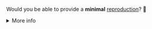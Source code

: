 Would you be able to provide a **minimal** [reproduction](https://nuxt.com/docs/4.x/community/reporting-bugs/#create-a-minimal-reproduction)? 🙏

<details>
<summary>More info</summary>

### Why do I need to provide a reproduction?

Reproductions make it possible for us to triage and fix issues quickly with a relatively small team. It helps us discover the source of the problem, and also can reveal assumptions you or we might be making.

### What will happen?

If you've provided a reproduction, we'll remove the label and try to reproduce the issue. If we can, we'll mark it as a bug and prioritize it based on its severity and how many people we think it might affect.

If `needs reproduction` labeled issues don't receive any substantial activity (e.g., new comments featuring a reproduction link), we'll close them. That's not because we don't care! At any point, feel free to comment with a reproduction and we'll reopen it.

### How can I create a reproduction?

Please use a template below to create a minimal reproduction

[![Open v4 in Stackblitz](https://img.shields.io/badge/Stackblitz-Nuxt%204-blue?style=flat-square&logo=stackblitz)](https://stackblitz.com/github/nuxt/starter/tree/v4-stackblitz) [![Open v3 in Stackblitz](https://img.shields.io/badge/Stackblitz-Nuxt%203-blue?style=flat-square&logo=stackblitz)](https://stackblitz.com/github/nuxt/starter/tree/v3-stackblitz)

[![Open v4 in CodeSandbox](https://img.shields.io/badge/CodeSandbox-Nuxt%204-blue?style=flat-square&logo=codesandbox)](https://codesandbox.io/s/github/nuxt/starter/tree/v4) [![Open v3 in CodeSandbox](https://img.shields.io/badge/CodeSandbox-Nuxt%203-blue?style=flat-square&logo=codesandbox)](https://codesandbox.io/s/github/nuxt/starter/tree/v3)

A public GitHub repository is also perfect. 👌

Please ensure that the reproduction is as **minimal** as possible. See more details [in our guide](https://nuxt.com/docs/4.x/community/reporting-bugs/#create-a-minimal-reproduction).

You might also find these other articles interesting and/or helpful:

- [The Importance of Reproductions](https://antfu.me/posts/why-reproductions-are-required)
- [How to Generate a Minimal, Complete, and Verifiable Example](https://stackoverflow.com/help/minimal-reproducible-example)

</details>
